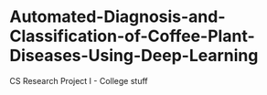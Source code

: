 # Automated-Diagnosis-and-Classification-of-Coffee-Plant-Diseases-Using-Deep-Learning
CS Research Project I - College stuff
